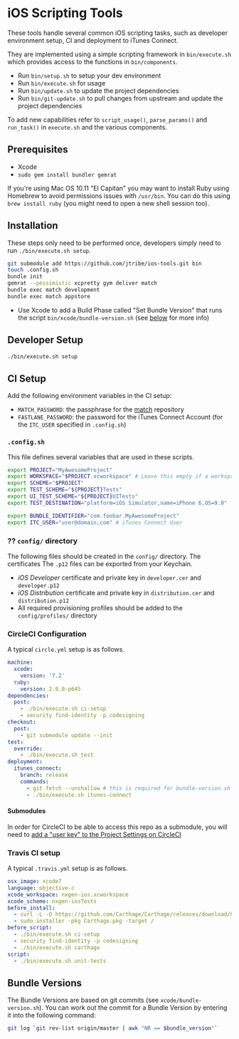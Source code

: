 # iOS Scripting Tools

These tools handle several common iOS scripting tasks, such as developer environment setup, CI and
deployment to iTunes Connect.

They are implemented using a simple scripting framework in `bin/execute.sh` which provides access
to the functions in `bin/components`.

- Run `bin/setup.sh` to setup your dev environment
- Run `bin/execute.sh` for usage
- Run `bin/update.sh` to update the project dependencies
- Run `bin/git-update.sh` to pull changes from upstream and update the project dependencies

To add new capabilities refer to `script_usage()`, `parse_params()` and `run_task()` in `execute.sh`
and the various components.

## Prerequisites

- Xcode
- `sudo gem install bundler gemrat`

If you're using Mac OS 10.11 "El Capitan" you may want to install Ruby using Homebrew to avoid
permissions issues with `/usr/bin`. You can do this using `brew install ruby` (you might need to
open a new shell session too).

## Installation

These steps only need to be performed once, developers simply need to run `./bin/execute.sh setup`.

```bash
git submodule add https://github.com/jtribe/ios-tools.git bin
touch .config.sh
bundle init
gemrat --pessimistic xcpretty gym deliver match
bundle exec match development
bundle exec match appstore
```

- Use Xcode to add a Build Phase called "Set Bundle Version" that runs the script `bin/xcode/bundle-version.sh`
  (see [below](#bundle-versions) for more info)

## Developer Setup

```bash
./bin/execute.sh setup
```

## CI Setup

Add the following environment variables in the CI setup:

- `MATCH_PASSWORD`: the passphrase for the [match](https://github.com/fastlane/match) repository
- `FASTLANE_PASSWORD`: the password for the iTunes Connect Account (for the `ITC_USER` specified in `.config.sh`)

### `.config.sh`

This file defines several variables that are used in these scripts.

```sh
export PROJECT="MyAwesomeProject"
export WORKSPACE="$PROJECT.xcworkspace" # Leave this empty if a workspace is not required
export SCHEME="$PROJECT"
export TEST_SCHEME="${PROJECT}Tests"
export UI_TEST_SCHEME="${PROJECT}UITests"
export TEST_DESTINATION="platform=iOS Simulator,name=iPhone 6,OS=9.0"

export BUNDLE_IDENTIFIER="com.foobar.MyAwesomeProject"
export ITC_USER="user@domain.com" # iTunes Connect User
```

### ?? `config/` directory

The following files should be created in the `config/` directory. The certificates The `.p12` files can be exported from your Keychain.

- _iOS Developer_ certificate and private key in `developer.cer` and `developer.p12`
- _iOS Distribution_ certificate and private key in `distribution.cer` and `distribution.p12`
- All required provisioning profiles should be added to the `config/profiles/` directory

### CircleCI Configuration

A typical `circle.yml` setup is as follows.

```yaml
machine:
  xcode:
    version: '7.2'
  ruby:
    version: 2.0.0-p645
dependencies:
  post:
    - ./bin/execute.sh ci-setup
    - security find-identity -p codesigning
checkout:
  post:
    - git submodule update --init
test:
  override:
    - ./bin/execute.sh test
deployment:
  itunes_connect:
    branch: release
    commands:
      - git fetch --unshallow # this is required for bundle-version.sh because CircleCI uses a shallow clone
      - ./bin/execute.sh itunes-connect
```

#### Submodules

In order for CircleCI to be able to access this repo as a submodule, you will need to [add a "user key"
to the Project Settings on CircleCI](https://circleci.com/docs/external-resources)

### Travis CI setup

A typical `.travis.yml` setup is as follows.

```yaml
osx_image: xcode7
language: objective-c
xcode_workspace: nxgen-ios.xcworkspace
xcode_scheme: nxgen-iosTests
before_install:
  - curl -L -O https://github.com/Carthage/Carthage/releases/download/0.9.3/Carthage.pkg
  - sudo installer -pkg Carthage.pkg -target /
before_script:
  - ./bin/execute.sh ci-setup
  - security find-identity -p codesigning
  - ./bin/execute.sh carthage
script:
  - ./bin/execute.sh unit-tests
```

## Bundle Versions

The Bundle Versions are based on git commits (see `xcode/bundle-version.sh`). You can work out the
commit for a Bundle Version by entering it into the following command:

```bash
git log `git rev-list origin/master | awk "NR == $bundle_version"`
```
